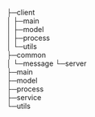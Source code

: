 ├─client  
│  ├─main  
│  ├─model  
│  ├─process  
│  └─utils  
├─common  
│  └─message 
└─server  
    ├─main  
    ├─model  
    ├─process  
    ├─service  
    └─utils  
